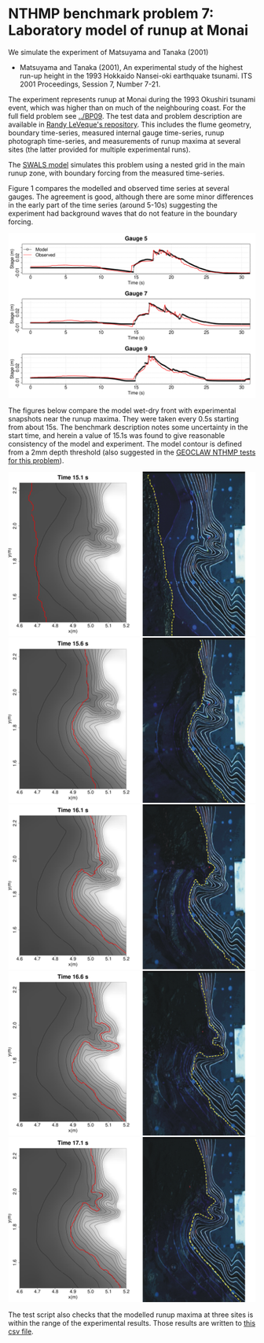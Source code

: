 # NTHMP benchmark problem 7: Laboratory model of runup at Monai

We simulate the experiment of Matsuyama and Tanaka (2001)

  * Matsuyama and Tanaka (2001), An experimental study of the highest run-up height in the 1993 Hokkaido Nansei-oki earthquake tsunami. ITS 2001 Proceedings, Session 7, Number 7-21.

The experiment represents runup at Monai during the 1993 Okushiri tsunami event, which was higher than on much of the neighbouring coast. For the full field problem see [../BP09](../BP09). The test data and problem description are available in [Randy LeVeque's repository](https://github.com/rjleveque/nthmp-benchmark-problems/tree/master/BP07-DmitryN-Monai_valley_beach). This includes the flume geometry, boundary time-series, measured internal gauge time-series, runup photograph time-series, and measurements of runup maxima at several sites (the latter provided for multiple experimental runs).

The [SWALS model](monai.f90) simulates this problem using a nested grid in the main runup zone, with boundary forcing from the measured time-series.

Figure 1 compares the modelled and observed time series at several gauges. The agreement is good, although there are some minor differences in the early part of the time series (around 5-10s) suggesting the experiment had background waves that do not feature in the boundary forcing.

![Figure 1: Modelled and observed gauge time-series at three sites.](https://github.com/GeoscienceAustralia/ptha/blob/figures/propagation/SWALS/examples/nthmp/BP07/gauges_plot.png)

The figures below compare the model wet-dry front with experimental snapshots near the runup maxima. They were taken every 0.5s starting from about 15s. The benchmark description notes some uncertainty in the start time, and herein a value of 15.1s was found to give reasonable consistency of the model and experiment. The model contour is defined from a 2mm depth threshold (also suggested in the [GEOCLAW NTHMP tests for this problem](https://depts.washington.edu/clawpack/links/nthmp-benchmarks/geoclaw-results.pdf)).

![Figure 2: Snapshot of model and observations in main runup area.](https://github.com/GeoscienceAustralia/ptha/blob/figures/propagation/SWALS/examples/nthmp/BP07/snapshot_time_15.1.png)
![Figure 3: Snapshot of model and observations in main runup area.](https://github.com/GeoscienceAustralia/ptha/blob/figures/propagation/SWALS/examples/nthmp/BP07/snapshot_time_15.6.png)
![Figure 4: Snapshot of model and observations in main runup area.](https://github.com/GeoscienceAustralia/ptha/blob/figures/propagation/SWALS/examples/nthmp/BP07/snapshot_time_16.1.png)
![Figure 5: Snapshot of model and observations in main runup area.](https://github.com/GeoscienceAustralia/ptha/blob/figures/propagation/SWALS/examples/nthmp/BP07/snapshot_time_16.6.png)
![Figure 6: Snapshot of model and observations in main runup area.](https://github.com/GeoscienceAustralia/ptha/blob/figures/propagation/SWALS/examples/nthmp/BP07/snapshot_time_17.1.png)

The test script also checks that the modelled runup maxima at three sites is within the range of the experimental results. Those results are written to [this csv file](model_vs_experiment_test_result.csv).
